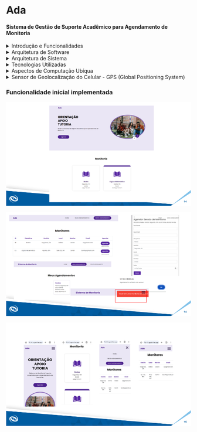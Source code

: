 # Ada
#### Sistema de Gestão de Suporte Acadêmico para Agendamento de Monitoria

<details>
  <summary>Introdução e Funcionalidades</summary>
  
  O Sistema de Gestão de Suporte Acadêmico para Agendamento de Monitoria, denominado Ada, é uma plataforma desenvolvida para facilitar o agendamento e gerenciamento de sessões de tutoria entre monitores e alunos. Principais características incluem:

- **Agendamento de Sessões de Tutoria:** Facilita o agendamento de sessões de tutoria com monitores disponíveis em diversas disciplinas.
- **Visualização de Agendamentos:** Oferece uma visualização detalhada dos agendamentos existentes, incluindo disciplina, horário, local e data das sessões de tutoria.
- **Simulação de Presença Automática:** Permite verificar a presença dos alunos em sala de aula de forma remota, mantendo um ambiente acadêmico engajado e colaborativo.
</details>

<details>
  <summary>Arquitetura de Software</summary>
  
  O Ada possui uma arquitetura de software que garante segurança, manutenabilidade, usabilidade e portabilidade:

- **Segurança:** Implementa medidas robustas de segurança, incluindo restrição de acesso a recursos sensíveis, criptografia de dados e validação de entrada para prevenir vulnerabilidades de segurança, mesmo sem a presença de um sistema de login convencional. Outras medidas foram tomadas para garantir a segurança dos dados e do sistema, proporcionando uma experiência segura para os usuários.
- **Manutenabilidade:** Possui uma arquitetura modular e código bem estruturado para facilitar a manutenção e evolução contínua do software.
- **Usabilidade:** Oferece uma interface intuitiva e fluxos de usuário otimizados para uma experiência amigável.
- **Portabilidade:** Projetado para ser facilmente implantado em diferentes ambientes, garantindo sua adaptabilidade a diversas plataformas.
</details>

<details>
  <summary>Arquitetura de Sistema</summary>
  
  O sistema é composto por várias camadas:

- **Camada de Apresentação:** Esta camada é responsável pela interface com o usuário, incluindo as páginas HTML, arquivos de estilo CSS e scripts JavaScript que compõem o frontend do Ada. Ela é responsável por exibir as informações relevantes ao usuário e capturar sua interação com o sistema.
- **Camada de Lógica de Apresentação:** Responsável por processar a entrada do usuário, controlar o fluxo de informações na interface e coordenar as interações entre o frontend e o backend do sistema. Aqui, os arquivos JavaScript são utilizados para implementar a lógica de apresentação, como a validação de formulários, manipulação de eventos e atualização dinâmica da interface de usuário.
- **Camada de Modelo:** Esta camada representa os dados do sistema e as regras de negócio subjacentes. Utilizando o banco de dados MySQL e a biblioteca Sequelize no backend, esta camada define os modelos de dados, realiza operações de CRUD (Create, Read, Update, Delete) e estabelece relações entre os diferentes tipos de dados no sistema. Aqui são definidas as estruturas de dados que são manipuladas e apresentadas ao usuário.
- **Integrações Externas:** Gerencia a comunicação e integração com outros sistemas ou serviços externos que são utilizados pelo Ada. Isso pode incluir a utilização da biblioteca Axios para realizar requisições HTTP a APIs externas, serviços de autenticação, ou sistemas de envio de emails como o Nodemailer. Essas integrações permitem que o sistema se comunique de forma eficiente e segura com outros sistemas externos, ampliando suas funcionalidades e capacidades.
</details>

<details>
  <summary>Tecnologias Utilizadas</summary>
  
  - **Frontend:** HTML, CSS, JavaScript.
- **Backend:** Node.js, Express.js, MySQL, Sequelize, Axios, Body-parser, Dotenv.
- **Outras Tecnologias:** Bootstrap, React Router DOM, Nodemailer, Sequelize-cli, Owl Carousel.
</details>

<details>
  <summary>Aspectos de Computação Ubíqua</summary>
  
  O Ada incorpora aspectos de computação ubíqua, incluindo:

- **Dispositivos Móveis:** Acessível por meio de smartphones e tablets, proporcionando flexibilidade e conveniência aos usuários.
- **Gêmeos Digitais:** Aplica um modelo de gêmeo digital para uma representação precisa e em tempo real dos dados do sistema. Isso significa que cada interação do usuário, agendamento de sessão de tutoria e atualização de informações são refletidos instantaneamente no modelo digital do sistema, proporcionando uma visão atualizada e precisa do estado do sistema a qualquer momento.
- **Offloading:** Utiliza o conceito de offloading para melhorar a eficiência e desempenho do sistema, especialmente em dispositivos móveis. Isso significa que determinadas tarefas de processamento pesado, como a geração de relatórios ou o processamento de grandes conjuntos de dados, são transferidas para servidores remotos mais poderosos, aliviando a carga de trabalho nos dispositivos móveis dos usuários. Isso resulta em uma experiência mais ágil e responsiva para os usuários, mesmo em dispositivos com recursos limitados.
- **Continuidade:** O Ada garante uma experiência de usuário consistente entre diferentes dispositivos e plataformas. Isso significa que os usuários podem começar uma tarefa em um dispositivo, como agendar uma sessão de tutoria em um smartphone, e continuar exatamente de onde pararam em outro dispositivo, como um laptop, sem interrupções. Isso é possível graças à sincronização contínua de dados e estado do sistema entre diferentes dispositivos, proporcionando uma experiência fluida e sem atritos para os usuários, independentemente do dispositivo que estão usando.
</details>

<details>
  <summary>Sensor de Geolocalização do Celular - GPS (Global Positioning System)</summary>
  
  ### Funcionamento
  O sistema utiliza o sensor de geolocalização do celular (GPS) para a simulação de presença automática do aluno na sala de aula. O funcionamento é baseado na comparação das coordenadas geográficas simuladas com as coordenadas da sala de aula definidas no servidor. Se a distância entre as coordenadas simuladas e as coordenadas da sala de aula for menor que um limite específico, o aluno é considerado presente; caso contrário, é considerado ausente.
</details>

### Funcionalidade inicial implementada 
![Alt text](<Home.png>)

![Alt text](<agendamento.png>)

![Alt text](<mobile.png>)